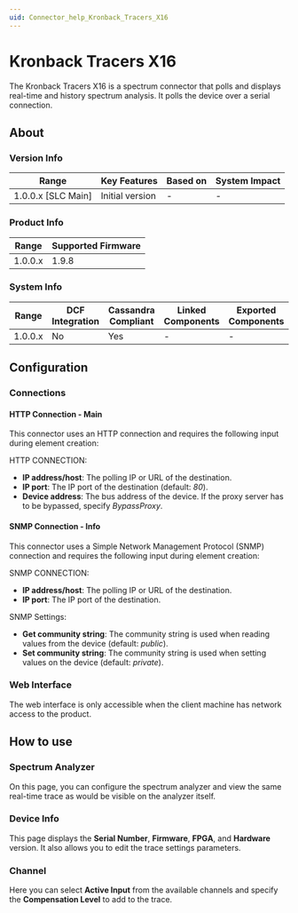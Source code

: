 ```yaml
---
uid: Connector_help_Kronback_Tracers_X16
---
```


# Kronback Tracers X16

The Kronback Tracers X16 is a spectrum connector that polls and displays real-time and history spectrum analysis. It polls the device over a serial connection.

## About

### Version Info

| Range                | Key Features     | Based on     | System Impact     |
|----------------------|------------------|--------------|-------------------|
| 1.0.0.x [SLC Main]   | Initial version  | -            | -                 |

### Product Info

| Range     | Supported Firmware     |
|-----------|------------------------|
| 1.0.0.x   | 1.9.8                  |

### System Info

| Range     | DCF Integration     | Cassandra Compliant     | Linked Components     | Exported Components     |
|-----------|---------------------|-------------------------|-----------------------|-------------------------|
| 1.0.0.x   | No                  | Yes                     | -                     | -                       |

## Configuration

### Connections

#### HTTP Connection - Main

This connector uses an HTTP connection and requires the following input during element creation:

HTTP CONNECTION:

- **IP address/host**: The polling IP or URL of the destination.
- **IP port**: The IP port of the destination (default: *80*).
- **Device address**: The bus address of the device. If the proxy server has to be bypassed, specify *BypassProxy*.

#### SNMP Connection - Info

This connector uses a Simple Network Management Protocol (SNMP) connection and requires the following input during element creation:

SNMP CONNECTION:

- **IP address/host**: The polling IP or URL of the destination.
- **IP port**: The IP port of the destination.

SNMP Settings:

- **Get community string**: The community string is used when reading values from the device (default: *public*).
- **Set community string**: The community string is used when setting values on the device (default: *private*).

### Web Interface

The web interface is only accessible when the client machine has network access to the product.

## How to use

### Spectrum Analyzer

On this page, you can configure the spectrum analyzer and view the same real-time trace as would be visible on the analyzer itself.

### Device Info

This page displays the **Serial Number**, **Firmware**, **FPGA**, and **Hardware** version. It also allows you to edit the trace settings parameters.

### Channel

Here you can select **Active Input** from the available channels and specify the **Compensation Level** to add to the trace.
